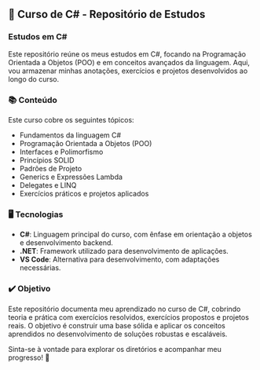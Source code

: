 ## 📖 Curso de C# - Repositório de Estudos

### Estudos em C#
Este repositório reúne os meus estudos em C#, focando na Programação Orientada a Objetos (POO) e em conceitos avançados da linguagem. Aqui, vou armazenar minhas anotações, exercícios e projetos desenvolvidos ao longo do curso.

### 📚 Conteúdo
Este curso cobre os seguintes tópicos:
- Fundamentos da linguagem C#
- Programação Orientada a Objetos (POO)
- Interfaces e Polimorfismo
- Princípios SOLID
- Padrões de Projeto
- Generics e Expressões Lambda
- Delegates e LINQ
- Exercícios práticos e projetos aplicados

### 🖥️ Tecnologias
- **C#**: Linguagem principal do curso, com ênfase em orientação a objetos e desenvolvimento backend.
- **.NET**: Framework utilizado para desenvolvimento de aplicações.
- **VS Code**: Alternativa para desenvolvimento, com adaptações necessárias.

### ✔️ Objetivo
Este repositório documenta meu aprendizado no curso de C#, cobrindo teoria e prática com exercícios resolvidos, exercícios propostos e projetos reais. O objetivo é construir uma base sólida e aplicar os conceitos aprendidos no desenvolvimento de soluções robustas e escaláveis.

Sinta-se à vontade para explorar os diretórios e acompanhar meu progresso! 🚀

